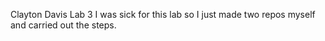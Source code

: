 Clayton Davis
Lab 3
I was sick for this lab so I just made two repos myself and carried out the steps.  
